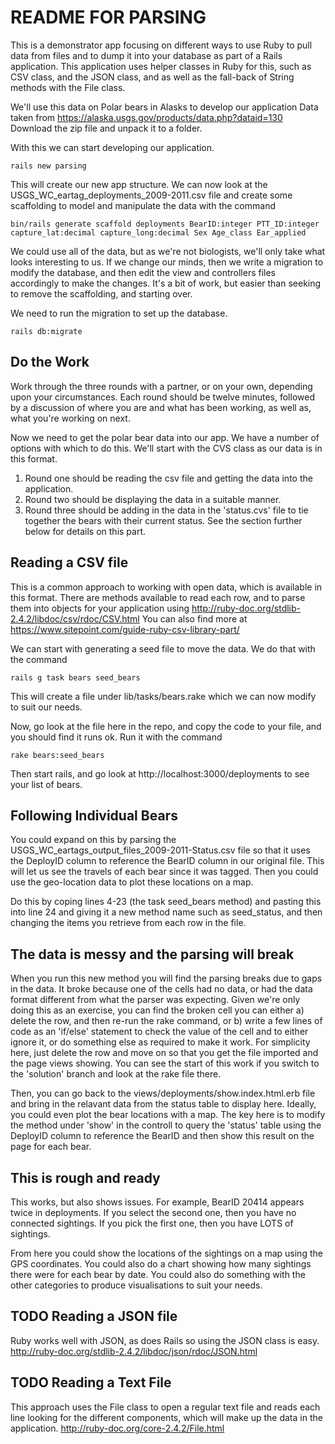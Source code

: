 # README FOR PARSING

This is a demonstrator app focusing on different ways to use Ruby to pull data from files and to dump it into your database as part of a Rails application. This application uses helper classes in Ruby for this, such as CSV class, and the JSON class, and as well as the fall-back of String methods with the File class.

We'll use this data on Polar bears in Alasks to develop our application
Data taken from https://alaska.usgs.gov/products/data.php?dataid=130 Download the zip file and unpack it to a folder.

With this we can start developing our application.

    rails new parsing

This will create our new app structure. We can now look at the USGS_WC_eartag_deployments_2009-2011.csv file and create some scaffolding to model and manipulate the data with the command

    bin/rails generate scaffold deployments BearID:integer PTT_ID:integer capture_lat:decimal capture_long:decimal Sex Age_class Ear_applied

We could use all of the data, but as we're not biologists, we'll only take what looks interesting to us. If we change our minds, then we write a migration to modify the database, and then edit the view and controllers files accordingly to make the changes. It's a bit of work, but easier than seeking to remove the scaffolding, and starting over.

We need to run the migration to set up the database.

    rails db:migrate

## Do the Work 
Work through the three rounds with a partner, or on your own, depending upon your circumstances. Each round should be twelve minutes, followed by a discussion of where you are and what has been working, as well as, what you're working on next.

Now we need to get the polar bear data into our app. We have a number of options with which to do this. We'll start with the CVS class as our data is in this format.

1. Round one should be reading the csv file and getting the data into the application.
2. Round two should be displaying the data in a suitable manner.
3. Round three should be adding in the data in the 'status.cvs' file to tie together the bears with their current status. See the section further below for details on this part.

## Reading a CSV file
This is a common approach to working with open data, which is available in this format. There are methods available to read each row, and to parse them into objects for your application using http://ruby-doc.org/stdlib-2.4.2/libdoc/csv/rdoc/CSV.html You can also find more at https://www.sitepoint.com/guide-ruby-csv-library-part/

We can start with generating a seed file to move the data. We do that with the command

    rails g task bears seed_bears

This will create a file under lib/tasks/bears.rake which we can now modify to suit our needs.

Now, go look at the file here in the repo, and copy the code to your file, and you should find it runs ok. Run it with the command

    rake bears:seed_bears

Then start rails, and go look at http://localhost:3000/deployments to see your list of bears.

## Following Individual Bears
You could expand on this by parsing the USGS_WC_eartags_output_files_2009-2011-Status.csv file so that it uses the DeployID column to reference the BearID column in our original file. This will let us see the travels of each bear since it was tagged. Then you could use the geo-location data to plot these locations on a map.

Do this by coping lines 4-23 (the task seed_bears method) and pasting this into line 24 and giving it a new method name such as seed_status, and then changing the items you retrieve from each row in the file.

## The data is messy and the parsing will break

When you run this new method you will find the parsing breaks due to gaps in the data. It broke because one of the cells had no data, or had the data format different from what the parser was expecting. Given we're only doing this as an exercise, you can find the broken cell you can either a) delete the row, and then re-run the rake command, or b) write a few lines of code as an 'if/else' statement to check the value of the cell and to either ignore it, or do something else as required to make it work. For simplicity here, just delete the row and move on so that you get the file imported and the page views showing. You can see the start of this work if you switch to the 'solution' branch and look at the rake file there.

Then, you can go back to the views/deployments/show.index.html.erb file and bring in the relavant data from the status table to display here. Ideally, you could even plot the bear locations with a map. The key here is to modify the method under 'show' in the controll to query the 'status' table using the DeployID column to reference the BearID and then show this result on the page for each bear.

## This is rough and ready

This works, but also shows issues. For example, BearID 20414 appears twice in deployments. If you select the second one, then you have no connected sightings. If you pick the first one, then you have LOTS of sightings. 

From here you could show the locations of the sightings on a map using the GPS coordinates. You could also do a chart showing how many sightings there were for each bear by date. You could also do something with the other categories to produce visualisations to suit your needs.

##  TODO Reading a JSON file
Ruby works well with JSON, as does Rails so using the JSON class is easy. http://ruby-doc.org/stdlib-2.4.2/libdoc/json/rdoc/JSON.html

## TODO Reading a Text File
This approach uses the File class to open a regular text file and reads each line looking for the different components, which will make up the data in the application. http://ruby-doc.org/core-2.4.2/File.html

